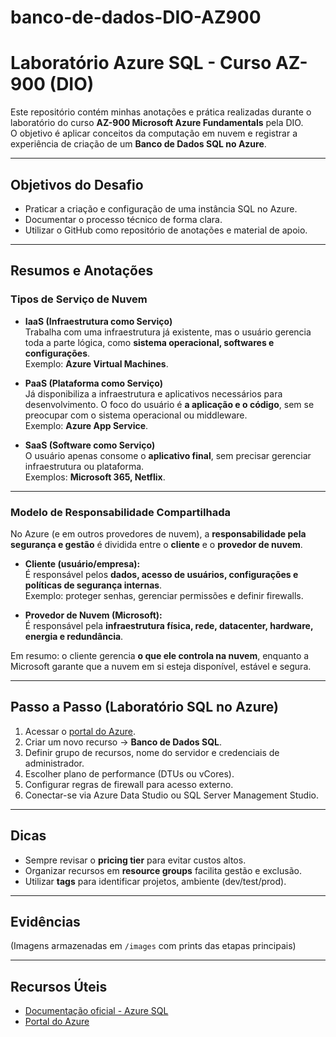 # banco-de-dados-DIO-AZ900

# Laboratório Azure SQL - Curso AZ-900 (DIO)

Este repositório contém minhas anotações e prática realizadas durante o laboratório do curso **AZ-900 Microsoft Azure Fundamentals** pela DIO.  
O objetivo é aplicar conceitos da computação em nuvem e registrar a experiência de criação de um **Banco de Dados SQL no Azure**.

---

## Objetivos do Desafio
- Praticar a criação e configuração de uma instância SQL no Azure.  
- Documentar o processo técnico de forma clara.  
- Utilizar o GitHub como repositório de anotações e material de apoio.  

---

## Resumos e Anotações

### Tipos de Serviço de Nuvem
- **IaaS (Infraestrutura como Serviço)**  
  Trabalha com uma infraestrutura já existente, mas o usuário gerencia toda a parte lógica, como **sistema operacional, softwares e configurações**.  
  Exemplo: **Azure Virtual Machines**.  

- **PaaS (Plataforma como Serviço)**  
  Já disponibiliza a infraestrutura e aplicativos necessários para desenvolvimento. O foco do usuário é **a aplicação e o código**, sem se preocupar com o sistema operacional ou middleware.  
  Exemplo: **Azure App Service**.  

- **SaaS (Software como Serviço)**  
  O usuário apenas consome o **aplicativo final**, sem precisar gerenciar infraestrutura ou plataforma.  
  Exemplos: **Microsoft 365, Netflix**.  

---

### Modelo de Responsabilidade Compartilhada
No Azure (e em outros provedores de nuvem), a **responsabilidade pela segurança e gestão** é dividida entre o **cliente** e o **provedor de nuvem**.  

- **Cliente (usuário/empresa):**  
  É responsável pelos **dados, acesso de usuários, configurações e políticas de segurança internas**.  
  Exemplo: proteger senhas, gerenciar permissões e definir firewalls.  

- **Provedor de Nuvem (Microsoft):**  
  É responsável pela **infraestrutura física, rede, datacenter, hardware, energia e redundância**.  

Em resumo: o cliente gerencia **o que ele controla na nuvem**, enquanto a Microsoft garante que a nuvem em si esteja disponível, estável e segura.  

---

## Passo a Passo (Laboratório SQL no Azure)
1. Acessar o [portal do Azure](https://portal.azure.com).  
2. Criar um novo recurso → **Banco de Dados SQL**.  
3. Definir grupo de recursos, nome do servidor e credenciais de administrador.  
4. Escolher plano de performance (DTUs ou vCores).  
5. Configurar regras de firewall para acesso externo.  
6. Conectar-se via Azure Data Studio ou SQL Server Management Studio.  

---

## Dicas
- Sempre revisar o **pricing tier** para evitar custos altos.  
- Organizar recursos em **resource groups** facilita gestão e exclusão.  
- Utilizar **tags** para identificar projetos, ambiente (dev/test/prod).  

---

## Evidências
(Imagens armazenadas em `/images` com prints das etapas principais)  

---

## Recursos Úteis
- [Documentação oficial - Azure SQL](https://learn.microsoft.com/azure/azure-sql/)  
- [Portal do Azure](https://portal.azure.com/)  
